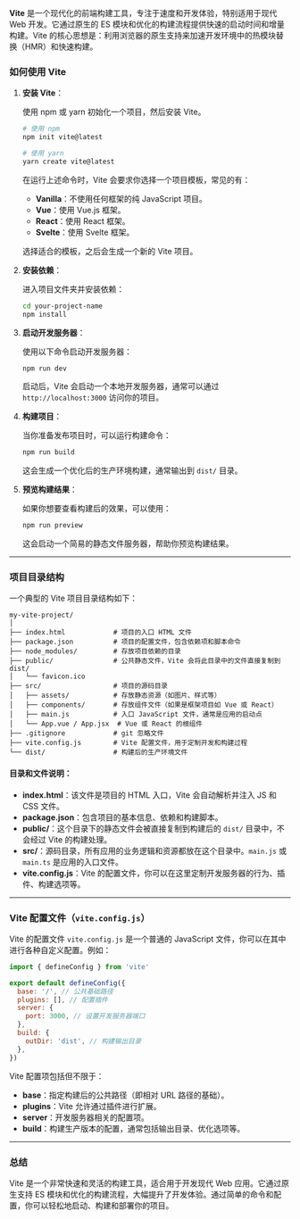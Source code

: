  
**Vite** 是一个现代化的前端构建工具，专注于速度和开发体验，特别适用于现代 Web 开发。它通过原生的 ES 模块和优化的构建流程提供快速的启动时间和增量构建。Vite 的核心思想是：利用浏览器的原生支持来加速开发环境中的热模块替换（HMR）和快速构建。

### 如何使用 Vite

1. **安装 Vite**：
   
   使用 npm 或 yarn 初始化一个项目，然后安装 Vite。

   ```bash
   # 使用 npm
   npm init vite@latest

   # 使用 yarn
   yarn create vite@latest
   ```

   在运行上述命令时，Vite 会要求你选择一个项目模板，常见的有：
   - **Vanilla**：不使用任何框架的纯 JavaScript 项目。
   - **Vue**：使用 Vue.js 框架。
   - **React**：使用 React 框架。
   - **Svelte**：使用 Svelte 框架。

   选择适合的模板，之后会生成一个新的 Vite 项目。

2. **安装依赖**：
   
   进入项目文件夹并安装依赖：

   ```bash
   cd your-project-name
   npm install
   ```

3. **启动开发服务器**：

   使用以下命令启动开发服务器：

   ```bash
   npm run dev
   ```

   启动后，Vite 会启动一个本地开发服务器，通常可以通过 `http://localhost:3000` 访问你的项目。

4. **构建项目**：

   当你准备发布项目时，可以运行构建命令：

   ```bash
   npm run build
   ```

   这会生成一个优化后的生产环境构建，通常输出到 `dist/` 目录。

5. **预览构建结果**：

   如果你想要查看构建后的效果，可以使用：

   ```bash
   npm run preview
   ```

   这会启动一个简易的静态文件服务器，帮助你预览构建结果。

---

### 项目目录结构

一个典型的 Vite 项目目录结构如下：

```
my-vite-project/
│
├── index.html            # 项目的入口 HTML 文件
├── package.json          # 项目的配置文件，包含依赖项和脚本命令
├── node_modules/         # 存放项目依赖的目录
├── public/               # 公共静态文件，Vite 会将此目录中的文件直接复制到 dist/
│   └── favicon.ico
├── src/                  # 项目的源码目录
│   ├── assets/           # 存放静态资源（如图片、样式等）
│   ├── components/       # 存放组件文件（如果是框架项目如 Vue 或 React）
│   ├── main.js           # 入口 JavaScript 文件，通常是应用的启动点
│   └── App.vue / App.jsx  # Vue 或 React 的根组件
├── .gitignore            # git 忽略文件
├── vite.config.js        # Vite 配置文件，用于定制开发和构建过程
└── dist/                 # 构建后的生产环境文件
```

#### 目录和文件说明：

- **index.html**：该文件是项目的 HTML 入口，Vite 会自动解析并注入 JS 和 CSS 文件。
- **package.json**：包含项目的基本信息、依赖和构建脚本。
- **public/**：这个目录下的静态文件会被直接复制到构建后的 `dist/` 目录中，不会经过 Vite 的构建处理。
- **src/**：源码目录，所有应用的业务逻辑和资源都放在这个目录中。`main.js` 或 `main.ts` 是应用的入口文件。
- **vite.config.js**：Vite 的配置文件，你可以在这里定制开发服务器的行为、插件、构建选项等。

---

### Vite 配置文件（`vite.config.js`）

Vite 的配置文件 `vite.config.js` 是一个普通的 JavaScript 文件，你可以在其中进行各种自定义配置。例如：

```javascript
import { defineConfig } from 'vite'

export default defineConfig({
  base: '/', // 公共基础路径
  plugins: [], // 配置插件
  server: {
    port: 3000, // 设置开发服务器端口
  },
  build: {
    outDir: 'dist', // 构建输出目录
  },
})
```

Vite 配置项包括但不限于：
- **base**：指定构建后的公共路径（即相对 URL 路径的基础）。
- **plugins**：Vite 允许通过插件进行扩展。
- **server**：开发服务器相关的配置项。
- **build**：构建生产版本的配置，通常包括输出目录、优化选项等。

---

### 总结

Vite 是一个非常快速和灵活的构建工具，适合用于开发现代 Web 应用。它通过原生支持 ES 模块和优化的构建流程，大幅提升了开发体验。通过简单的命令和配置，你可以轻松地启动、构建和部署你的项目。

